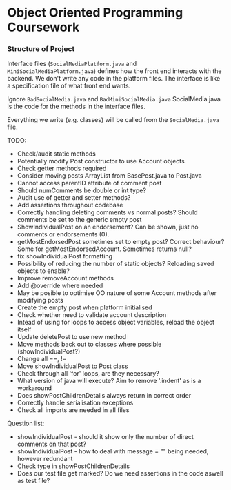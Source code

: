 # Object Oriented Programming Coursework

### Structure of Project
Interface files (`SocialMediaPlatform.java` and `MiniSocialMediaPlatform.java`) defines how the front end interacts with the backend. We don't write any code in the platform files. The interface is like a specification file of what front end wants. 

Ignore `BadSocialMedia.java` and `BadMiniSocialMedia.java`
SocialMedia.java is the code for the methods in the interface files.

Everything we write (e.g. classes) will be called from the `SocialMedia.java` file.

TODO: 
- Check/audit static methods 
- Potentially modify Post constructor to use Account objects
- Check getter methods required 
- Consider moving posts ArrayList from BasePost.java to Post.java
- Cannot access parentID attribute of comment post 
- Should numComments be double or int type?
- Audit use of getter and setter methods? 
- Add assertions throughout codebase
- Correctly handling deleting comments vs normal posts? Should comments be set to the generic empty post
- ShowIndividualPost on an endorsement? Can be shown, just no comments or endorsements (0). 
- getMostEndorsedPost sometimes set to empty post? Correct behaviour? Some for getMostEndorsedAccount. Sometimes returns null?
- fix showIndividualPost formatting 
- Possibility of reducing the number of static objects? Reloading saved objects to enable?
- Improve removeAccount methods
- Add @override where needed
- May be posible to optimise OO nature of some Account methods after modifying posts
- Create the empty post when platform initialised 
- Check whether need to validate account description 
- Intead of using for loops to access object variables, reload the object itself
- Update deletePost to use new method 
- Move methods back out to classes where possible (showIndividualPost?)
- Change all ==, !=
- Move showIndividualPost to Post class
- Check through all 'for' loops, are they necessary? 
- What version of java will execute? Aim to remove '.indent' as is a workaround 
- Does showPostChildrenDetails always return in correct order 
- Correctly handle serialisation exceptions 
- Check all imports are needed in all files

Question list:
- showIndividualPost - should it show only the number of direct comments on that post? 
- showIndividualPost - how to deal with message = "" being needed, however redundant 
- Check type in showPostChildrenDetails
- Does our test file get marked? Do we need assertions in the code aswell as test file? 


